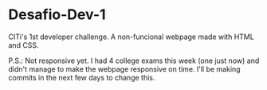 # Desafio-Dev-1

CITi's 1st developer challenge. A non-funcional webpage made with HTML and CSS.

P.S.: Not responsive yet. I had 4 college exams this week (one just now) and didn't manage to make the webpage responsive on time. I'll be making commits in the next few days to change this.
